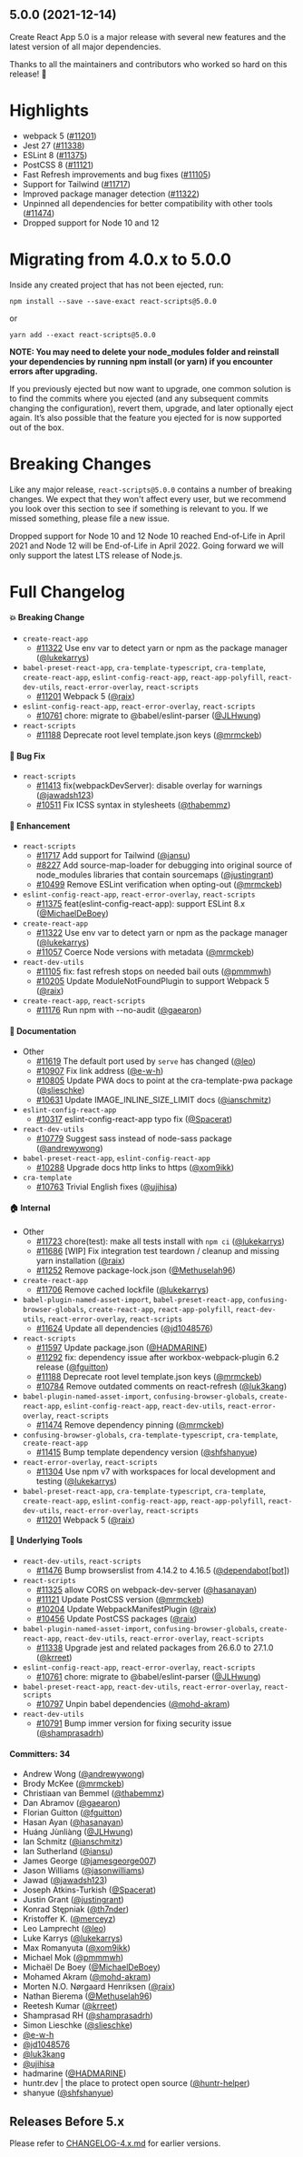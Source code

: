 ## 5.0.0 (2021-12-14)

Create React App 5.0 is a major release with several new features and the latest version of all major dependencies.

Thanks to all the maintainers and contributors who worked so hard on this release! 🙌

# Highlights

- webpack 5 ([#11201](https://github.com/facebook/create-react-app/pull/11201))
- Jest 27 ([#11338](<(https://github.com/facebook/create-react-app/pull/11338)>))
- ESLint 8 ([#11375](<(https://github.com/facebook/create-react-app/pull/11375)>))
- PostCSS 8 ([#11121](<(https://github.com/facebook/create-react-app/pull/11121)>))
- Fast Refresh improvements and bug fixes ([#11105](https://github.com/facebook/create-react-app/pull/11105))
- Support for Tailwind ([#11717](https://github.com/facebook/create-react-app/pull/11717))
- Improved package manager detection ([#11322](https://github.com/facebook/create-react-app/pull/11322))
- Unpinned all dependencies for better compatibility with other tools ([#11474](https://github.com/facebook/create-react-app/pull/11474))
- Dropped support for Node 10 and 12

# Migrating from 4.0.x to 5.0.0

Inside any created project that has not been ejected, run:

```
npm install --save --save-exact react-scripts@5.0.0
```

or

```
yarn add --exact react-scripts@5.0.0
```

**NOTE: You may need to delete your node_modules folder and reinstall your dependencies by running npm install (or yarn) if you encounter errors after upgrading.**

If you previously ejected but now want to upgrade, one common solution is to find the commits where you ejected (and any subsequent commits changing the configuration), revert them, upgrade, and later optionally eject again. It’s also possible that the feature you ejected for is now supported out of the box.

# Breaking Changes

Like any major release, `react-scripts@5.0.0` contains a number of breaking changes. We expect that they won't affect every user, but we recommend you look over this section to see if something is relevant to you. If we missed something, please file a new issue.

Dropped support for Node 10 and 12
Node 10 reached End-of-Life in April 2021 and Node 12 will be End-of-Life in April 2022. Going forward we will only support the latest LTS release of Node.js.

# Full Changelog

#### :boom: Breaking Change

- `create-react-app`
  - [#11322](https://github.com/facebook/create-react-app/pull/11322) Use env var to detect yarn or npm as the package manager ([@lukekarrys](https://github.com/lukekarrys))
- `babel-preset-react-app`, `cra-template-typescript`, `cra-template`, `create-react-app`, `eslint-config-react-app`, `react-app-polyfill`, `react-dev-utils`, `react-error-overlay`, `react-scripts`
  - [#11201](https://github.com/facebook/create-react-app/pull/11201) Webpack 5 ([@raix](https://github.com/raix))
- `eslint-config-react-app`, `react-error-overlay`, `react-scripts`
  - [#10761](https://github.com/facebook/create-react-app/pull/10761) chore: migrate to @babel/eslint-parser ([@JLHwung](https://github.com/JLHwung))
- `react-scripts`
  - [#11188](https://github.com/facebook/create-react-app/pull/11188) Deprecate root level template.json keys ([@mrmckeb](https://github.com/mrmckeb))

#### :bug: Bug Fix

- `react-scripts`
  - [#11413](https://github.com/facebook/create-react-app/pull/11413) fix(webpackDevServer): disable overlay for warnings ([@jawadsh123](https://github.com/jawadsh123))
  - [#10511](https://github.com/facebook/create-react-app/pull/10511) Fix ICSS syntax in stylesheets ([@thabemmz](https://github.com/thabemmz))

#### :nail_care: Enhancement

- `react-scripts`
  - [#11717](https://github.com/facebook/create-react-app/pull/11717) Add support for Tailwind ([@iansu](https://github.com/iansu))
  - [#8227](https://github.com/facebook/create-react-app/pull/8227) Add source-map-loader for debugging into original source of node_modules libraries that contain sourcemaps ([@justingrant](https://github.com/justingrant))
  - [#10499](https://github.com/facebook/create-react-app/pull/10499) Remove ESLint verification when opting-out ([@mrmckeb](https://github.com/mrmckeb))
- `eslint-config-react-app`, `react-error-overlay`, `react-scripts`
  - [#11375](https://github.com/facebook/create-react-app/pull/11375) feat(eslint-config-react-app): support ESLint 8.x ([@MichaelDeBoey](https://github.com/MichaelDeBoey))
- `create-react-app`
  - [#11322](https://github.com/facebook/create-react-app/pull/11322) Use env var to detect yarn or npm as the package manager ([@lukekarrys](https://github.com/lukekarrys))
  - [#11057](https://github.com/facebook/create-react-app/pull/11057) Coerce Node versions with metadata ([@mrmckeb](https://github.com/mrmckeb))
- `react-dev-utils`
  - [#11105](https://github.com/facebook/create-react-app/pull/11105) fix: fast refresh stops on needed bail outs ([@pmmmwh](https://github.com/pmmmwh))
  - [#10205](https://github.com/facebook/create-react-app/pull/10205) Update ModuleNotFoundPlugin to support Webpack 5 ([@raix](https://github.com/raix))
- `create-react-app`, `react-scripts`
  - [#11176](https://github.com/facebook/create-react-app/pull/11176) Run npm with --no-audit ([@gaearon](https://github.com/gaearon))

#### :memo: Documentation

- Other
  - [#11619](https://github.com/facebook/create-react-app/pull/11619) The default port used by `serve` has changed ([@leo](https://github.com/leo))
  - [#10907](https://github.com/facebook/create-react-app/pull/10907) Fix link address ([@e-w-h](https://github.com/e-w-h))
  - [#10805](https://github.com/facebook/create-react-app/pull/10805) Update PWA docs to point at the cra-template-pwa package ([@slieschke](https://github.com/slieschke))
  - [#10631](https://github.com/facebook/create-react-app/pull/10631) Update IMAGE_INLINE_SIZE_LIMIT docs ([@ianschmitz](https://github.com/ianschmitz))
- `eslint-config-react-app`
  - [#10317](https://github.com/facebook/create-react-app/pull/10317) eslint-config-react-app typo fix ([@Spacerat](https://github.com/Spacerat))
- `react-dev-utils`
  - [#10779](https://github.com/facebook/create-react-app/pull/10779) Suggest sass instead of node-sass package ([@andrewywong](https://github.com/andrewywong))
- `babel-preset-react-app`, `eslint-config-react-app`
  - [#10288](https://github.com/facebook/create-react-app/pull/10288) Upgrade docs http links to https ([@xom9ikk](https://github.com/xom9ikk))
- `cra-template`
  - [#10763](https://github.com/facebook/create-react-app/pull/10763) Trivial English fixes ([@ujihisa](https://github.com/ujihisa))

#### :house: Internal

- Other
  - [#11723](https://github.com/facebook/create-react-app/pull/11723) chore(test): make all tests install with `npm ci` ([@lukekarrys](https://github.com/lukekarrys))
  - [#11686](https://github.com/facebook/create-react-app/pull/11686) [WIP] Fix integration test teardown / cleanup and missing yarn installation ([@raix](https://github.com/raix))
  - [#11252](https://github.com/facebook/create-react-app/pull/11252) Remove package-lock.json ([@Methuselah96](https://github.com/Methuselah96))
- `create-react-app`
  - [#11706](https://github.com/facebook/create-react-app/pull/11706) Remove cached lockfile ([@lukekarrys](https://github.com/lukekarrys))
- `babel-plugin-named-asset-import`, `babel-preset-react-app`, `confusing-browser-globals`, `create-react-app`, `react-app-polyfill`, `react-dev-utils`, `react-error-overlay`, `react-scripts`
  - [#11624](https://github.com/facebook/create-react-app/pull/11624) Update all dependencies ([@jd1048576](https://github.com/jd1048576))
- `react-scripts`
  - [#11597](https://github.com/facebook/create-react-app/pull/11597) Update package.json ([@HADMARINE](https://github.com/HADMARINE))
  - [#11292](https://github.com/facebook/create-react-app/pull/11292) fix: dependency issue after workbox-webpack-plugin 6.2 release ([@fguitton](https://github.com/fguitton))
  - [#11188](https://github.com/facebook/create-react-app/pull/11188) Deprecate root level template.json keys ([@mrmckeb](https://github.com/mrmckeb))
  - [#10784](https://github.com/facebook/create-react-app/pull/10784) Remove outdated comments on react-refresh ([@luk3kang](https://github.com/luk3kang))
- `babel-plugin-named-asset-import`, `confusing-browser-globals`, `create-react-app`, `eslint-config-react-app`, `react-dev-utils`, `react-error-overlay`, `react-scripts`
  - [#11474](https://github.com/facebook/create-react-app/pull/11474) Remove dependency pinning ([@mrmckeb](https://github.com/mrmckeb))
- `confusing-browser-globals`, `cra-template-typescript`, `cra-template`, `create-react-app`
  - [#11415](https://github.com/facebook/create-react-app/pull/11415) Bump template dependency version ([@shfshanyue](https://github.com/shfshanyue))
- `react-error-overlay`, `react-scripts`
  - [#11304](https://github.com/facebook/create-react-app/pull/11304) Use npm v7 with workspaces for local development and testing ([@lukekarrys](https://github.com/lukekarrys))
- `babel-preset-react-app`, `cra-template-typescript`, `cra-template`, `create-react-app`, `eslint-config-react-app`, `react-app-polyfill`, `react-dev-utils`, `react-error-overlay`, `react-scripts`
  - [#11201](https://github.com/facebook/create-react-app/pull/11201) Webpack 5 ([@raix](https://github.com/raix))

#### :hammer: Underlying Tools

- `react-dev-utils`, `react-scripts`
  - [#11476](https://github.com/facebook/create-react-app/pull/11476) Bump browserslist from 4.14.2 to 4.16.5 ([@dependabot[bot]](https://github.com/apps/dependabot))
- `react-scripts`
  - [#11325](https://github.com/facebook/create-react-app/pull/11325) allow CORS on webpack-dev-server ([@hasanayan](https://github.com/hasanayan))
  - [#11121](https://github.com/facebook/create-react-app/pull/11121) Update PostCSS version ([@mrmckeb](https://github.com/mrmckeb))
  - [#10204](https://github.com/facebook/create-react-app/pull/10204) Update WebpackManifestPlugin ([@raix](https://github.com/raix))
  - [#10456](https://github.com/facebook/create-react-app/pull/10456) Update PostCSS packages ([@raix](https://github.com/raix))
- `babel-plugin-named-asset-import`, `confusing-browser-globals`, `create-react-app`, `react-dev-utils`, `react-error-overlay`, `react-scripts`
  - [#11338](https://github.com/facebook/create-react-app/pull/11338) Upgrade jest and related packages from 26.6.0 to 27.1.0 ([@krreet](https://github.com/krreet))
- `eslint-config-react-app`, `react-error-overlay`, `react-scripts`
  - [#10761](https://github.com/facebook/create-react-app/pull/10761) chore: migrate to @babel/eslint-parser ([@JLHwung](https://github.com/JLHwung))
- `babel-preset-react-app`, `react-dev-utils`, `react-error-overlay`, `react-scripts`
  - [#10797](https://github.com/facebook/create-react-app/pull/10797) Unpin babel dependencies ([@mohd-akram](https://github.com/mohd-akram))
- `react-dev-utils`
  - [#10791](https://github.com/facebook/create-react-app/pull/10791) Bump immer version for fixing security issue ([@shamprasadrh](https://github.com/shamprasadrh))

#### Committers: 34

- Andrew Wong ([@andrewywong](https://github.com/andrewywong))
- Brody McKee ([@mrmckeb](https://github.com/mrmckeb))
- Christiaan van Bemmel ([@thabemmz](https://github.com/thabemmz))
- Dan Abramov ([@gaearon](https://github.com/gaearon))
- Florian Guitton ([@fguitton](https://github.com/fguitton))
- Hasan Ayan ([@hasanayan](https://github.com/hasanayan))
- Huáng Jùnliàng ([@JLHwung](https://github.com/JLHwung))
- Ian Schmitz ([@ianschmitz](https://github.com/ianschmitz))
- Ian Sutherland ([@iansu](https://github.com/iansu))
- James George ([@jamesgeorge007](https://github.com/jamesgeorge007))
- Jason Williams ([@jasonwilliams](https://github.com/jasonwilliams))
- Jawad ([@jawadsh123](https://github.com/jawadsh123))
- Joseph Atkins-Turkish ([@Spacerat](https://github.com/Spacerat))
- Justin Grant ([@justingrant](https://github.com/justingrant))
- Konrad Stępniak ([@th7nder](https://github.com/th7nder))
- Kristoffer K. ([@merceyz](https://github.com/merceyz))
- Leo Lamprecht ([@leo](https://github.com/leo))
- Luke Karrys ([@lukekarrys](https://github.com/lukekarrys))
- Max Romanyuta ([@xom9ikk](https://github.com/xom9ikk))
- Michael Mok ([@pmmmwh](https://github.com/pmmmwh))
- Michaël De Boey ([@MichaelDeBoey](https://github.com/MichaelDeBoey))
- Mohamed Akram ([@mohd-akram](https://github.com/mohd-akram))
- Morten N.O. Nørgaard Henriksen ([@raix](https://github.com/raix))
- Nathan Bierema ([@Methuselah96](https://github.com/Methuselah96))
- Reetesh Kumar ([@krreet](https://github.com/krreet))
- Shamprasad RH ([@shamprasadrh](https://github.com/shamprasadrh))
- Simon Lieschke ([@slieschke](https://github.com/slieschke))
- [@e-w-h](https://github.com/e-w-h)
- [@jd1048576](https://github.com/jd1048576)
- [@luk3kang](https://github.com/luk3kang)
- [@ujihisa](https://github.com/ujihisa)
- hadmarine ([@HADMARINE](https://github.com/HADMARINE))
- huntr.dev | the place to protect open source ([@huntr-helper](https://github.com/huntr-helper))
- shanyue ([@shfshanyue](https://github.com/shfshanyue))

## Releases Before 5.x

Please refer to [CHANGELOG-4.x.md](./CHANGELOG-4.x.md) for earlier versions.
